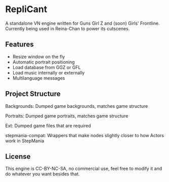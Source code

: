 # RepliCant
A standalone VN engine written for Guns Girl Z and (soon) Girls' Frontline. Currently being used in Reina-Chan to power its cutscenes.

## Features
- Resize window on the fly
- Automatic portrait positioning
- Load database from GGZ or GFL
- Load music internally or externally
- Multilanguage messages

## Project Structure
Backgrounds: Dumped game backgrounds, matches game structure

Portraits: Dumped game portraits, matches game structure

Ext: Dumped game files that are required

stepmania-compat: Wrappers that make nodes slightly closer to how Actors work in StepMania

## License

This engine is CC-BY-NC-SA, no commercial use, feel free to modify it and do whatever you want besides that.